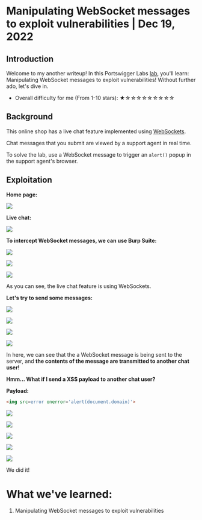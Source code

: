 # Manipulating WebSocket messages to exploit vulnerabilities | Dec 19, 2022

## Introduction

Welcome to my another writeup! In this Portswigger Labs [lab](https://portswigger.net/web-security/websockets/lab-manipulating-messages-to-exploit-vulnerabilities), you'll learn: Manipulating WebSocket messages to exploit vulnerabilities! Without further ado, let's dive in.

- Overall difficulty for me (From 1-10 stars): ★☆☆☆☆☆☆☆☆☆

## Background

This online shop has a live chat feature implemented using [WebSockets](https://portswigger.net/web-security/websockets).

Chat messages that you submit are viewed by a support agent in real time.

To solve the lab, use a WebSocket message to trigger an `alert()` popup in the support agent's browser.

## Exploitation

**Home page:**

![](https://raw.githubusercontent.com/siunam321/CTF-Writeups/main/Portswigger-Labs/WebSockets/WS-1/images/Pasted%20image%2020221219005653.png)

**Live chat:**

![](https://raw.githubusercontent.com/siunam321/CTF-Writeups/main/Portswigger-Labs/WebSockets/WS-1/images/Pasted%20image%2020221219005746.png)

**To intercept WebSocket messages, we can use Burp Suite:**

![](https://raw.githubusercontent.com/siunam321/CTF-Writeups/main/Portswigger-Labs/WebSockets/WS-1/images/Pasted%20image%2020221219010108.png)

![](https://raw.githubusercontent.com/siunam321/CTF-Writeups/main/Portswigger-Labs/WebSockets/WS-1/images/Pasted%20image%2020221219010127.png)

![](https://raw.githubusercontent.com/siunam321/CTF-Writeups/main/Portswigger-Labs/WebSockets/WS-1/images/Pasted%20image%2020221219010139.png)

As you can see, the live chat feature is using WebSockets.

**Let's try to send some messages:**

![](https://raw.githubusercontent.com/siunam321/CTF-Writeups/main/Portswigger-Labs/WebSockets/WS-1/images/Pasted%20image%2020221219010229.png)

![](https://raw.githubusercontent.com/siunam321/CTF-Writeups/main/Portswigger-Labs/WebSockets/WS-1/images/Pasted%20image%2020221219010241.png)

![](https://raw.githubusercontent.com/siunam321/CTF-Writeups/main/Portswigger-Labs/WebSockets/WS-1/images/Pasted%20image%2020221219010255.png)

![](https://raw.githubusercontent.com/siunam321/CTF-Writeups/main/Portswigger-Labs/WebSockets/WS-1/images/Pasted%20image%2020221219010311.png)

In here, we can see that the a WebSocket message is being sent to the server, and **the contents of the message are transmitted to another chat user!**

**Hmm... What if I send a XSS payload to another chat user?**

**Payload:**
```html
<img src=error onerror='alert(document.domain)'>
```

![](https://raw.githubusercontent.com/siunam321/CTF-Writeups/main/Portswigger-Labs/WebSockets/WS-1/images/Pasted%20image%2020221219010722.png)

![](https://raw.githubusercontent.com/siunam321/CTF-Writeups/main/Portswigger-Labs/WebSockets/WS-1/images/Pasted%20image%2020221219010752.png)

![](https://raw.githubusercontent.com/siunam321/CTF-Writeups/main/Portswigger-Labs/WebSockets/WS-1/images/Pasted%20image%2020221219010840.png)

![](https://raw.githubusercontent.com/siunam321/CTF-Writeups/main/Portswigger-Labs/WebSockets/WS-1/images/Pasted%20image%2020221219010958.png)

![](https://raw.githubusercontent.com/siunam321/CTF-Writeups/main/Portswigger-Labs/WebSockets/WS-1/images/Pasted%20image%2020221219011042.png)

We did it!

# What we've learned:

1. Manipulating WebSocket messages to exploit vulnerabilities